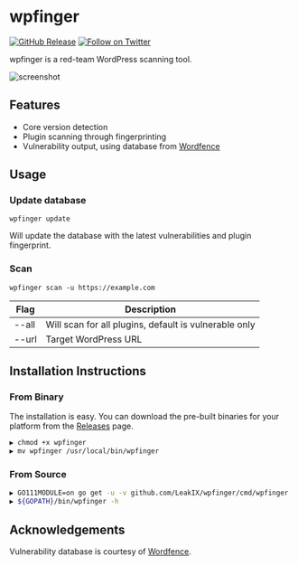 # wpfinger

[![GitHub Release](https://img.shields.io/github/v/release/LeakIX/wpfinger)](https://github.com/LeakIX/wpfinger/releases)
[![Follow on Twitter](https://img.shields.io/twitter/follow/leak_ix.svg?logo=twitter)](https://twitter.com/leak_ix)

wpfinger is a red-team WordPress scanning tool.

![screenshot](https://media.leakix.net/wpfinger.gif)

## Features

- Core version detection
- Plugin scanning through fingerprinting
- Vulnerability output, using database from [Wordfence](https://www.wordfence.com/intelligence-documentation/v2-accessing-and-consuming-the-vulnerability-data-feed/) 

## Usage

### Update database

```
wpfinger update
```

Will update the database with the latest vulnerabilities and plugin fingerprint.

### Scan

```
wpfinger scan -u https://example.com
```

| Flag  | Description                                           |
|-------|-------------------------------------------------------|
| --all | Will scan for all plugins, default is vulnerable only |
| --url | Target WordPress URL                                  |

## Installation Instructions

### From Binary

The installation is easy. You can download the pre-built binaries for your platform from the [Releases](https://github.com/LeakIX/wpfinger/releases/) page.

```sh
▶ chmod +x wpfinger
▶ mv wpfinger /usr/local/bin/wpfinger
```

### From Source

```sh
▶ GO111MODULE=on go get -u -v github.com/LeakIX/wpfinger/cmd/wpfinger
▶ ${GOPATH}/bin/wpfinger -h
```


## Acknowledgements

Vulnerability database is courtesy of [Wordfence](https://www.wordfence.com/intelligence-documentation/v2-accessing-and-consuming-the-vulnerability-data-feed/).
